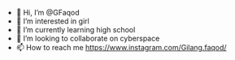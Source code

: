 - 👋 Hi, I’m @GFaqod
- 👀 I’m interested in girl
- 🌱 I’m currently learning high school
- 💞️ I’m looking to collaborate on cyberspace
- 📫 How to reach me https://www.instagram.com/Gilang.faqod/

<!---
GFaqod/GFaqod is a ✨ special ✨ repository because its `README.md` (this file) appears on your GitHub profile.
You can click the Preview link to take a look at your changes.
--->
